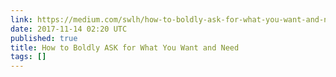 ```yaml
---
link: https://medium.com/swlh/how-to-boldly-ask-for-what-you-want-and-need-87d87d9922fd
date: 2017-11-14 02:20 UTC
published: true
title: How to Boldly ASK for What You Want and Need
tags: []
---
```



